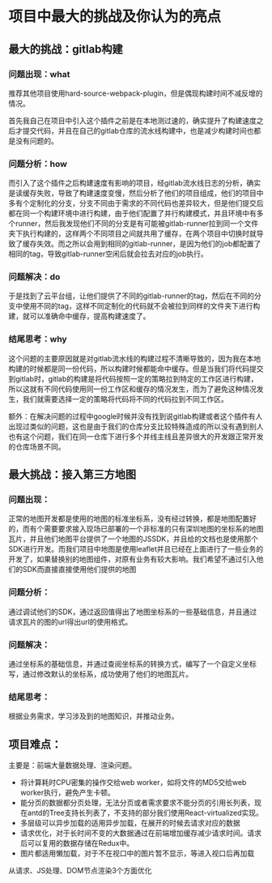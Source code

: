 # 项目中最大的挑战及你认为的亮点

## 最大的挑战：gitlab构建

### 问题出现：what

推荐其他项目使用hard-source-webpack-plugin，但是偶现构建时间不减反增的情况。

首先我自己在项目中引入这个插件之前是在本地测过速的，确实提升了构建速度之后才提交代码，并且在自己的gitlab仓库的流水线构建中，也是减少构建时间也都是没有问题的。

### 问题分析：how

而引入了这个插件之后构建速度有影响的项目，经gitlab流水线日志的分析，确实是读缓存失败，导致了构建速度变慢，然后分析了他们的项目组成，他们的项目中多有个定制化的分支，分支不同由于需求的不同代码也差异较大，但是他们提交后都在同一个构建环境中进行构建，由于他们配置了并行构建模式，并且环境中有多个runner，然后我发现他们不同的分支是有可能被gitlab-runner拉到同一个文件夹下执行构建的，这样两个不同项目之间就共用了缓存，在两个项目中切换时就导致了缓存失效。而之所以会用到相同的gitlab-runner，是因为他们的job都配置了相同的tag，导致gitlab-runner空闲后就会拉去对应的job执行。

### 问题解决：do

于是找到了云平台组，让他们提供了不同的gitlab-runner的tag，然后在不同的分支中使用不同的tag，这样不同定制化的代码就不会被拉到同样的文件夹下进行构建，就可以准确命中缓存，提高构建速度了。

### 结尾思考：why

这个问题的主要原因就是对gitlab流水线的构建过程不清晰导致的，因为我在本地构建的时候都是同一份代码，所以构建时候都能命中缓存。但是当我们将代码提交到gitlab时，gitlab的构建是将代码按照一定的策略拉到特定的工作区进行构建，所以这就有不同代码使用同一份工作区和缓存的情况发生，而为了避免这种情况发生，我们就需要选择一定的策略将代码将不同的代码拉到不同工作区。

额外：在解决问题的过程中google时候并没有找到说gitlab构建或者这个插件有人出现过类似的问题，这也是由于我们的仓库分支比较特殊造成的所以没有遇到别人也有这个问题，我们在同一仓库下进行多个并线主线且差异很大的开发跟正常开发的仓库场景不同。

## 最大挑战：接入第三方地图

### 问题出现：

正常的地图开发都是使用的地图的标准坐标系，没有经过转换，都是地图配置好的，而有个需要要求接入现场已部署的一个非标准的只有深圳地图的坐标系的地图瓦片，并且他们地图平台提供了一个地图的JSSDK，并且给的文档也是使用那个SDK进行开发。而我们项目中地图是使用leaflet并且已经在上面进行了一些业务的开发了，如果替换别的地图组件，对原有业务有较大影响。我们希望不通过引入他们的SDK而直接直接使用他们提供的地图

### 问题分析：

通过调试他们的SDK，通过返回值得出了地图坐标系的一些基础信息，并且通过请求瓦片的图的url得出url的使用格式。

### 问题解决：

通过坐标系的基础信息，并通过查阅坐标系的转换方式，编写了一个自定义坐标写，通过修改默认的坐标系，成功使用了他们的地图瓦片。

### 结尾思考：

根据业务需求，学习涉及到的地图知识，并推动业务。

## 项目难点：

主要是：前端大量数据处理、渲染问题。

- 将计算耗时CPU密集的操作交给web worker，如将文件的MD5交给web worker执行，避免产生卡顿。
- 能分页的数据都分页处理，无法分页或者需求要求不能分页的引用长列表，现在antd的Tree支持长列表了，不支持的部分我们使用React-virtualized实现。
- 多层级可以异步加载的适用异步加载，在展开的时候去请求对应的数据
- 请求优化，对于长时间不变的大数据通过在前端增加缓存减少请求时间。请求后可以复用的数据存储在Redux中。
- 图片都适用懒加载，对于不在视口中的图片暂不显示，等进入视口后再加载

从请求、JS处理、DOM节点渲染3个方面优化



